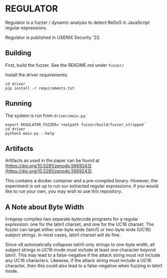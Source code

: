 # REGULATOR

Regulator is a fuzzer / dynamic analysis to detect ReDoS in JavaScript regular
expressions.

Regulator is published in USENIX Security '22.

## Building

First, build the fuzzer. See the README.md under `fuzzer/`

Install the driver requirements:

```
cd driver
pip install -r requirements.txt
```

## Running

The system is run from `driver/main.py`:

```
export REGULATOR_FUZZER=`realpath fuzzer/build/fuzzer_stripped`
cd driver
python3 main.py --help
```

## Artifacts

Artifacts as used in the paper can be found at [https://doi.org/10.5281/zenodo.5669243](https://doi.org/10.5281/zenodo.5669243).

This contains a docker container and a pre-compiled binary. However, the experiment is set up to run our extracted regular expressions: if you would like to run your own, you may wish to use this repository.

## A Note about Byte Width

Irregexp compiles two separate bytecode programs for a regular expression: one for the latin1 charset, and one for the UC16 charset.
The fuzzer can target either one-byte wide (latin1) or two-byte wide (UC16) subject strings.
In most cases, latin1 charset will do fine.

Since v8 automatically collapses latin1-only strings to one-byte width, all subject strings in UC16 mode _must_ include at least one character beyond latin1. This may lead to a false-negative if the attack string must not include any UC16 characters. Likewise, if the attack string must include a UC16 character, then this could also lead to a false-negative when fuzzing in latin1 mode.

